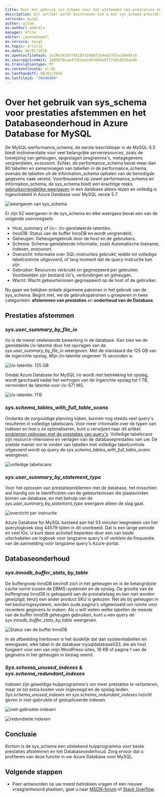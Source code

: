 ```yaml
---
title: Over het gebruik sys_schema voor het afstemmen van prestaties en onderhoud van de Database in Azure Database for MySQL
description: Dit artikel wordt beschreven hoe u met sys_schema prestatieproblemen vinden en onderhouden van de database in Azure Database voor MySQL.
services: mysql
author: ajlam
ms.author: andrela
manager: kfile
editor: jasonwhowell
ms.service: mysql
ms.topic: article
ms.date: 08/01/2018
ms.openlocfilehash: 1e10e3b1b5f4518732408f254eb5767acb8485c6
ms.sourcegitcommit: 1d850f6cae47261eacdb7604a9f17edc6626ae4b
ms.translationtype: MT
ms.contentlocale: nl-NL
ms.lasthandoff: 08/02/2018
ms.locfileid: "39446904"
---
```

# <a name="how-to-use-sysschema-for-performance-tuning-and-database-maintenance-in-azure-database-for-mysql"></a>Over het gebruik van sys_schema voor prestaties afstemmen en het Databaseonderhoud in Azure Database for MySQL

De MySQL-performance_schema, de eerste beschikbaar in de MySQL-5.5 biedt instrumentatie voor veel belangrijke serverresources, zoals de toewijzing van geheugen, opgeslagen programma's, metagegevens vergrendelen, enzovoort. Echter, de performance_schema bevat meer dan 80 tabellen en samenvoegen van tabellen in de performance_schema, evenals de tabellen uit de information_schema ophalen van de benodigde gegevens vaak vereist. Voortbouwend op zowel performance_schema en information_schema, de sys_schema biedt een krachtige reeks [gebruiksvriendelijke weergaven](https://dev.mysql.com/doc/refman/5.7/en/sys-schema-views.html) in een database alleen-lezen en volledig is ingeschakeld in Azure Database voor MySQL versie 5.7.

![weergaven van sys_schema](./media/howto-troubleshoot-sys-schema/sys-schema-views.png)

Er zijn 52 weergaven in de sys_schema en elke weergave bevat een van de volgende voorvoegsels:

- Host_summary of i/o-: i/o-gerelateerde latenties.
- InnoDB: Status van de buffer InnoDB en wordt vergrendeld.
- Geheugen: Geheugengebruik door de host en de gebruikers.
- Schema: Schema-gerelateerde informatie, zoals Automatische toename, indexen, enzovoort.
- Overzicht: Informatie over SQL-instructies gebruikt; leidde tot volledige tabelcontrole uitgevoerd, of lang moment dat de query-instructie kan zijn.
- Gebruiker: Resources verbruikt en gegroepeerd per gebruiker. Voorbeelden zijn bestand i/o's, verbindingen en geheugen.
- Wacht: Wacht gebeurtenissen gegroepeerd op de host of de gebruiker.

Nu gaan we bekijken enkele algemene patronen in het gebruik van de sys_schema. Begint met, we de gebruikspatronen u groeperen in twee categorieën: **afstemmen van prestaties** en **onderhoud van de Database**.

## <a name="performance-tuning"></a>Prestaties afstemmen

### <a name="sysusersummarybyfileio"></a>*sys.user_summary_by_file_io*

I/o is de meest veeleisende bewerking in de database. Kan zien we de gemiddelde i/o-latentie door het opvragen van de *sys.user_summary_by_file_io* weergeven. Met de standaard die 125 GB van de ingerichte opslag, Mijn i/o-latentie ongeveer 15 seconden is.

![i/o-latentie: 125 GB](./media/howto-troubleshoot-sys-schema/io-latency-125GB.png)

Omdat Azure Database for MySQL i/o wordt met betrekking tot opslag, wordt geschaald nadat het verhogen van de ingerichte opslag tot 1 TB, vermindert de latentie voor i/o-571 MS.

![i/o-latentie: 1TB](./media/howto-troubleshoot-sys-schema/io-latency-1TB.png)

### <a name="sysschematableswithfulltablescans"></a>*sys.schema_tables_with_full_table_scans*

Ondanks de zorgvuldige planning kijken, kunnen nog steeds veel query's resulteren in volledige tabelscans. Voor meer informatie over de typen van indexen en hoe u ze optimaliseren, kunt u verwijzen naar dit artikel: [problemen oplossen met de prestaties van query's](./howto-troubleshoot-query-performance.md). Volledige tabelscans zijn resource-intensieve en verlagen van de databaseprestaties van uw. De snelste manier om te vinden van tabellen met volledige tabelcontrole uitgevoerd wordt op query de *sys.schema_tables_with_full_table_scans* weergeven.

![volledige tabelscans](./media/howto-troubleshoot-sys-schema/full-table-scans.png)

### <a name="sysusersummarybystatementtype"></a>*sys.user_summary_by_statement_type*

Voor het oplossen van prestatieproblemen met de database, het misschien wel handig om te identificeren van de gebeurtenissen die plaatsvinden binnen uw database, en met behulp van de *sys.user_summary_by_statement_type* weergave alleen de slag gaat.

![overzicht per instructie](./media/howto-troubleshoot-sys-schema/summary-by-statement.png)

Azure Database for MySQL besteed aan het 53 minuten leegmaken van het querylogboek slog 44579 tijden in dit voorbeeld. Dat is een lange periode en veel IOs. U kunt deze activiteit beperken door een van beide uitschakelen uw logboek voor langzame query's of verklein de frequentie van de aanmelding voor langzame query's Azure-portal.

## <a name="database-maintenance"></a>Databaseonderhoud

### <a name="sysinnodbbufferstatsbytable"></a>*sys.innodb_buffer_stats_by_table*

De buffergroep InnoDB bevindt zich in het geheugen en is de belangrijkste cache vormt tussen de DBMS-systemen en de opslag. De grootte van de buffergroep InnoDB is gekoppeld aan de prestatielaag en kan niet worden gewijzigd, tenzij een ander product SKU is gekozen. Net als bij geheugen in het besturingssysteem, worden oude pagina's uitgewisseld om ruimte voor recentere gegevens te maken. Als u wilt weten welke tabellen de meeste van de buffer InnoDB geheugen gebruiken, kunt u een query de *sys.innodb_buffer_stats_by_table* weergeven.

![Status van de buffer InnoDB](./media/howto-troubleshoot-sys-schema/innodb-buffer-status.png)

In de afbeelding hierboven is het duidelijk dat dan systeemtabellen en weergaven, elke tabel in de database mysqldatabase033, die als host fungeert voor een van mijn WordPress-sites, 16 KB of pagina 1 van de gegevens in het geheugen in beslag neemt.

### <a name="sysschemaunusedindexes--sysschemaredundantindexes"></a>*Sys.schema_unused_indexes* & *sys.schema_redundant_indexes*

Indexen zijn geweldige hulpprogramma's om meer prestaties te verbeteren, maar ze tot extra kosten voor ingevoegd en de opslag leiden. *Sys.schema_unused_indexes* en *sys.schema_redundant_indexes* inzicht geven in niet-gebruikte of gedupliceerde indexen.

![niet-gebruikte indexen](./media/howto-troubleshoot-sys-schema/unused-indexes.png)

![redundante indexen](./media/howto-troubleshoot-sys-schema/redundant-indexes.png)

## <a name="conclusion"></a>Conclusie

Kortom is de sys_schema een uitstekend hulpprogramma voor beide prestaties afstemmen en het Databaseonderhoud. Zorg ervoor dat u profiteren van deze functie in uw Azure Database voor MySQL. 

## <a name="next-steps"></a>Volgende stappen
- Peer-antwoorden op uw meest betrokken vragen of een nieuwe vraag/antwoord plaatsen, gaat u naar [MSDN-forum](https://social.msdn.microsoft.com/forums/security/en-US/home?forum=AzureDatabaseforMySQL) of [Stack Overflow](https://stackoverflow.com/questions/tagged/azure-database-mysql).
